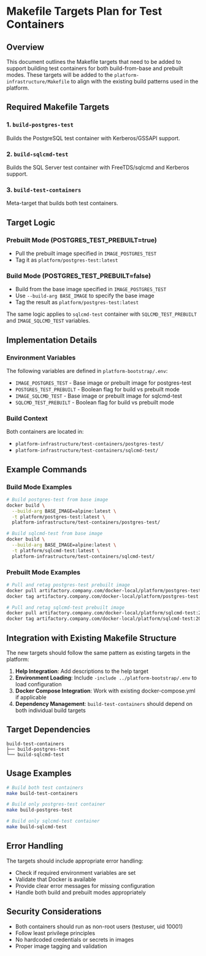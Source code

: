 # Makefile Targets Plan for Test Containers

## Overview

This document outlines the Makefile targets that need to be added to support building test containers for both build-from-base and prebuilt modes. These targets will be added to the `platform-infrastructure/Makefile` to align with the existing build patterns used in the platform.

## Required Makefile Targets

### 1. `build-postgres-test`
Builds the PostgreSQL test container with Kerberos/GSSAPI support.

### 2. `build-sqlcmd-test`
Builds the SQL Server test container with FreeTDS/sqlcmd and Kerberos support.

### 3. `build-test-containers`
Meta-target that builds both test containers.

## Target Logic

### Prebuilt Mode (POSTGRES_TEST_PREBUILT=true)
- Pull the prebuilt image specified in `IMAGE_POSTGRES_TEST`
- Tag it as `platform/postgres-test:latest`

### Build Mode (POSTGRES_TEST_PREBUILT=false)
- Build from the base image specified in `IMAGE_POSTGRES_TEST`
- Use `--build-arg BASE_IMAGE` to specify the base image
- Tag the result as `platform/postgres-test:latest`

The same logic applies to `sqlcmd-test` container with `SQLCMD_TEST_PREBUILT` and `IMAGE_SQLCMD_TEST` variables.

## Implementation Details

### Environment Variables
The following variables are defined in `platform-bootstrap/.env`:
- `IMAGE_POSTGRES_TEST` - Base image or prebuilt image for postgres-test
- `POSTGRES_TEST_PREBUILT` - Boolean flag for build vs prebuilt mode
- `IMAGE_SQLCMD_TEST` - Base image or prebuilt image for sqlcmd-test
- `SQLCMD_TEST_PREBUILT` - Boolean flag for build vs prebuilt mode

### Build Context
Both containers are located in:
- `platform-infrastructure/test-containers/postgres-test/`
- `platform-infrastructure/test-containers/sqlcmd-test/`

## Example Commands

### Build Mode Examples
```bash
# Build postgres-test from base image
docker build \
  --build-arg BASE_IMAGE=alpine:latest \
  -t platform/postgres-test:latest \
  platform-infrastructure/test-containers/postgres-test/

# Build sqlcmd-test from base image
docker build \
  --build-arg BASE_IMAGE=alpine:latest \
  -t platform/sqlcmd-test:latest \
  platform-infrastructure/test-containers/sqlcmd-test/
```

### Prebuilt Mode Examples
```bash
# Pull and retag postgres-test prebuilt image
docker pull artifactory.company.com/docker-local/platform/postgres-test:2025.1
docker tag artifactory.company.com/docker-local/platform/postgres-test:2025.1 platform/postgres-test:latest

# Pull and retag sqlcmd-test prebuilt image
docker pull artifactory.company.com/docker-local/platform/sqlcmd-test:2025.1
docker tag artifactory.company.com/docker-local/platform/sqlcmd-test:2025.1 platform/sqlcmd-test:latest
```

## Integration with Existing Makefile Structure

The new targets should follow the same pattern as existing targets in the platform:

1. **Help Integration**: Add descriptions to the help target
2. **Environment Loading**: Include `-include ../platform-bootstrap/.env` to load configuration
3. **Docker Compose Integration**: Work with existing docker-compose.yml if applicable
4. **Dependency Management**: `build-test-containers` should depend on both individual build targets

## Target Dependencies

```
build-test-containers
├── build-postgres-test
└── build-sqlcmd-test
```

## Usage Examples

```bash
# Build both test containers
make build-test-containers

# Build only postgres-test container
make build-postgres-test

# Build only sqlcmd-test container
make build-sqlcmd-test
```

## Error Handling

The targets should include appropriate error handling:
- Check if required environment variables are set
- Validate that Docker is available
- Provide clear error messages for missing configuration
- Handle both build and prebuilt modes appropriately

## Security Considerations

- Both containers should run as non-root users (testuser, uid 10001)
- Follow least privilege principles
- No hardcoded credentials or secrets in images
- Proper image tagging and validation